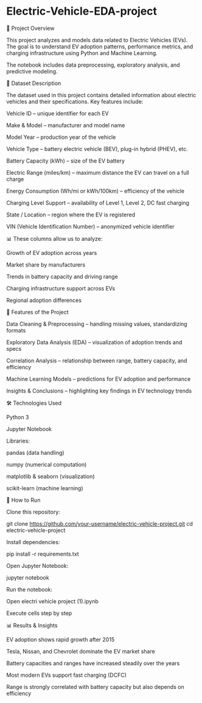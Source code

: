 # Electric-Vehicle-EDA-project
📌 Project Overview

This project analyzes and models data related to Electric Vehicles (EVs).
The goal is to understand EV adoption patterns, performance metrics, and charging infrastructure using Python and Machine Learning.

The notebook includes data preprocessing, exploratory analysis, and predictive modeling.

📂 Dataset Description

The dataset used in this project contains detailed information about electric vehicles and their specifications.
Key features include:

Vehicle ID – unique identifier for each EV

Make & Model – manufacturer and model name

Model Year – production year of the vehicle

Vehicle Type – battery electric vehicle (BEV), plug-in hybrid (PHEV), etc.

Battery Capacity (kWh) – size of the EV battery

Electric Range (miles/km) – maximum distance the EV can travel on a full charge

Energy Consumption (Wh/mi or kWh/100km) – efficiency of the vehicle

Charging Level Support – availability of Level 1, Level 2, DC fast charging

State / Location – region where the EV is registered

VIN (Vehicle Identification Number) – anonymized vehicle identifier

📊 These columns allow us to analyze:

Growth of EV adoption across years

Market share by manufacturers

Trends in battery capacity and driving range

Charging infrastructure support across EVs

Regional adoption differences

🔑 Features of the Project

Data Cleaning & Preprocessing – handling missing values, standardizing formats

Exploratory Data Analysis (EDA) – visualization of adoption trends and specs

Correlation Analysis – relationship between range, battery capacity, and efficiency

Machine Learning Models – predictions for EV adoption and performance

Insights & Conclusions – highlighting key findings in EV technology trends

🛠️ Technologies Used

Python 3

Jupyter Notebook

Libraries:

pandas (data handling)

numpy (numerical computation)

matplotlib & seaborn (visualization)

scikit-learn (machine learning)

🚀 How to Run

Clone this repository:

git clone https://github.com/your-username/electric-vehicle-project.git
cd electric-vehicle-project


Install dependencies:

pip install -r requirements.txt


Open Jupyter Notebook:

jupyter notebook


Run the notebook:

Open electri vehicle project (1).ipynb

Execute cells step by step

📊 Results & Insights

EV adoption shows rapid growth after 2015

Tesla, Nissan, and Chevrolet dominate the EV market share

Battery capacities and ranges have increased steadily over the years

Most modern EVs support fast charging (DCFC)

Range is strongly correlated with battery capacity but also depends on efficiency

